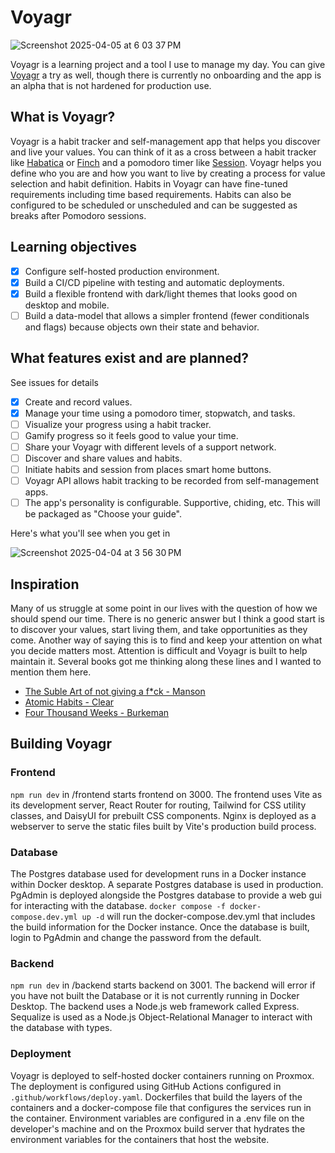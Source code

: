 # Voyagr
![Screenshot 2025-04-05 at 6 03 37 PM](https://github.com/user-attachments/assets/147372c9-0f3e-4530-bfa5-34f29df3cc58)

Voyagr is a learning project and a tool I use to manage my day. You can give [Voyagr](https://voyagr.me/) a try as well, though there is currently no onboarding and the app is an alpha that is not hardened for production use.

## What is Voyagr?
Voyagr is a habit tracker and self-management app that helps you discover and live your values. You can think of it as a cross between a habit tracker like [Habatica](https://habitica.com/) or [Finch](https://finchcare.com/) and a pomodoro timer like [Session](https://www.stayinsession.com/). Voyagr helps you define who you are and how you want to live by creating a process for value selection and habit definition. Habits in Voyagr can have fine-tuned requirements including time based requirements. Habits can also be configured to be scheduled or unscheduled and can be suggested as breaks after Pomodoro sessions.

## Learning objectives
- [x] Configure self-hosted production environment.
- [x] Build a CI/CD pipeline with testing and automatic deployments.
- [x] Build a flexible frontend with dark/light themes that looks good on desktop and mobile.
- [ ] Build a data-model that allows a simpler frontend (fewer conditionals and flags) because objects own their state and behavior.

## What features exist and are planned?
See issues for details
- [x] Create and record values.
- [x] Manage your time using a pomodoro timer, stopwatch, and tasks.
- [ ] Visualize your progress using a habit tracker.  
- [ ] Gamify progress so it feels good to value your time.  
- [ ] Share your Voyagr with different levels of a support network. 
- [ ] Discover and share values and habits.
- [ ] Initiate habits and session from places smart home buttons.
- [ ] Voyagr API allows habit tracking to be recorded from self-management apps.
- [ ] The app's personality is configurable. Supportive, chiding, etc. This will be packaged as "Choose your guide".

Here's what you'll see when you get in

![Screenshot 2025-04-04 at 3 56 30 PM](https://github.com/user-attachments/assets/b5dfd581-bf28-412b-a0a0-330810c79e63)

## Inspiration
Many of us struggle at some point in our lives with the question of how we should spend our time. There is no generic answer but I think a good start is to discover your values, start living them, and take opportunities as they come. Another way of saying this is to find and keep your attention on what you decide matters most. Attention is difficult and Voyagr is built to help maintain it. Several books got me thinking along these lines and I wanted to mention them here. 
- [The Suble Art of not giving a f*ck - Manson](https://www.goodreads.com/book/show/28257707-the-subtle-art-of-not-giving-a-f-ck)
- [Atomic Habits - Clear](https://www.goodreads.com/book/show/40121378-atomic-habits?from_search=true&from_srp=true&qid=pTZ9qbuEcd&rank=1)
- [Four Thousand Weeks - Burkeman](https://www.goodreads.com/book/show/54785515-four-thousand-weeks?ref=nav_sb_ss_1_19)

## Building Voyagr

### Frontend
`npm run dev`  in /frontend starts frontend on 3000. The frontend uses Vite as its development server, React Router for routing, Tailwind for CSS utility classes, and DaisyUI for prebuilt CSS components. Nginx is deployed as a webserver to serve the static files built by Vite's production build process.

### Database
The Postgres database used for development runs in a Docker instance within Docker desktop. A separate Postgres database is used in production. PgAdmin is deployed alongside the Postgres database to provide a web gui for interacting with the database.
`docker compose -f docker-compose.dev.yml up -d` will run the docker-compose.dev.yml that includes the build information for the Docker instance. Once the database is built, login to PgAdmin and change the password from the default.

### Backend
`npm run dev` in /backend starts backend on 3001. The backend will error if you have not built the Database or it is not currently running in Docker Desktop. The backend uses a Node.js web framework called Express. Sequalize is used as a Node.js Object-Relational Manager to interact with the database with types.

### Deployment
Voyagr is deployed to self-hosted docker containers running on Proxmox. The deployment is configured using GitHub Actions configured in `.github/workflows/deploy.yaml`.  Dockerfiles that build the layers of the containers and a docker-compose file that configures the services run in the container. Environment variables are configured in a .env file on the developer's machine and on the Proxmox build server that hydrates the environment variables for the containers that host the website.
